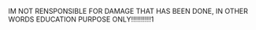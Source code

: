 IM NOT RENSPONSIBLE FOR DAMAGE THAT HAS BEEN DONE, IN OTHER WORDS EDUCATION PURPOSE ONLY!!!!!!!!!!1
